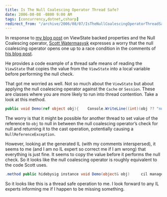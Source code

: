 ```yaml
---
title: Is The Null Coalescing Operator Thread Safe?
date: 2006-08-08 -0800 9:00 AM
tags: [concurrency,dotnet,csharp]
redirect_from: "/archive/2006/08/07/IsTheNullCoalescingOperatorThreadSafe.aspx/"
---
```


In response to [my blog
post](https://haacked.com/archive/2006/08/07/TinyTrickForViewStateBackedProperties.aspx "Tiny Trick")
on ViewState backed properties and the Null Coalescing operator, [Scott
Watermasysk](http://scottwater.com/blog/ "Scott Watermasysk") expresses
a worry that the null coalescing operator opens one up to a race
condition in the comments of [his blog
post](http://scottwater.com/blog/archive/2006/08/07/The-null-Coalescing-Operator.aspx "The Null Coalescing Operator").

He provides a code example of a thread safe means of reading the
`ViewState` that copies the value from the `ViewState` into a local
variable before performing the null check.

That got me worried as well. Not so much about the `ViewState` but about
applying the null coalescing operator against the `Cache` or `Session`.
These are classes where you are more likely to run into thread
contention. Take a look at this method.

```csharp
public void Demo(ref object obj){    Console.WriteLine((int)(obj ?? "null"));}
```

The worry is that it might be possible for another thread to set value
of the reference to `obj` to null in between the null coalescing
operator’s check for null and returning it to the cast operation,
potentially causing a `NullReferenceException`.

However, looking at the generated IL (with my comments interspersed), it
seems to me (and I am no IL expert so correct me if I am wrong) that
everything is just fine. It seems to copy the value before it performs
the null check. So it looks like the null coalescing operator is roughly
equivalent to the code Scott uses.

```csharp
.method public hidebysig instance void Demo(object& obj)     cil managed{  .maxstack 8  L_0000: nop   L_0001: ldarg.1   L_0002: ldind.ref   L_0003: dup //copy value to stack     L_0004: brtrue.s L_000c //jump to L_000c if value isn’t null     L_0006: pop      L_0007: ldstr "null"     L_000c: unbox.any int32     L_0011: call void [mscorlib]System.Console::WriteLine(int32)  L_0016: nop   L_0017: ret }
```

So it looks like this is a thread safe operation to me. I look forward
to any IL experts informing me if I happen to be missing something.

